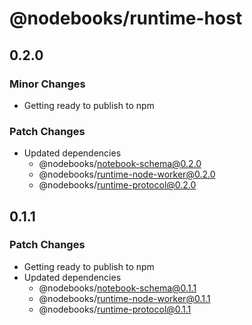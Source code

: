 # @nodebooks/runtime-host

## 0.2.0

### Minor Changes

- Getting ready to publish to npm

### Patch Changes

- Updated dependencies
  - @nodebooks/notebook-schema@0.2.0
  - @nodebooks/runtime-node-worker@0.2.0
  - @nodebooks/runtime-protocol@0.2.0

## 0.1.1

### Patch Changes

- Getting ready to publish to npm
- Updated dependencies
  - @nodebooks/notebook-schema@0.1.1
  - @nodebooks/runtime-node-worker@0.1.1
  - @nodebooks/runtime-protocol@0.1.1
